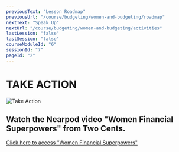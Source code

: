 ```yaml
---
previousText: "Lesson Roadmap"
previousUrl: "/course/budgeting/women-and-budgeting/roadmap"
nextText: "Speak Up"
nextUrl: "/course/budgeting/women-and-budgeting/activities"
lastLession: "false"
lastSession: "false"
courseModuleId: "6"
sessionId: "7"
pageId: "2"
---
```



# TAKE ACTION

![Take Action](/assets/img/take-action.jpg)

<!-- # Women and Budgeting -->

## Watch the Nearpod video "Women Financial Superpowers" from Two Cents.

<a href="https://nearpod.com/library/preview/lesson-L52877278" target="_blank">Click here to access "Women Financial Superpowers"</a>
